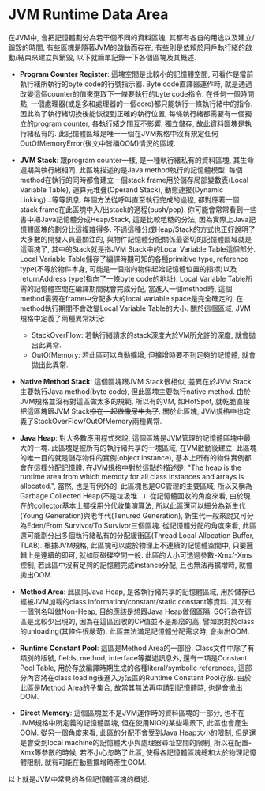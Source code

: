 # JVM Runtime Data Area

在JVM中, 會把記憶體劃分為若干個不同的資料區塊, 其都有各自的用途以及建立/銷毀的時間, 有些區塊是隨著JVM的啟動而存在; 有些則是依賴於用戶執行緒的啟動/結束來建立與銷毀, 以下就簡單記錄一下各個區塊及其概述.

* **Program Counter Register**: 這塊空間是比較小的記憶體空間, 可看作是當前執行緒所執行的byte code的行號指示器. Byte code直譯器運作時, 就是通過改變這個counter的值來選取下一條要執行的byte code指令. 在任何一個時間點, 一個處理器\(或是多和處理器的一個core\)都只能執行一條執行緒中的指令. 因此為了執行緒切換後能恢復到正確的執行位置, 每條執行緒都需要有一個獨立的program counter, 各執行緒之間互不影響, 獨立儲存, 故此資料區塊是執行緒私有的. 此記憶體區域是唯一一個在JVM規格中沒有規定任何OutOfMemoryError\(後文中皆稱OOM\)情況的區域.

* **JVM Stack**: 跟program counter一樣, 是一種執行緒私有的資料區塊, 其生命週期與執行緒相同. 此區塊描述的是Java method執行的記憶體模型: 每個method在執行的同時都會建立一個stack frame用於儲存局部變數表\(Local Variable Table\), 運算元堆疊\(Operand Stack\), 動態連接\(Dynamic Linking\)...等等訊息. 每個方法從呼叫直至執行完成的過程, 都對應著一個stack frame在此區塊中入/出stack的過程\(push/pop\). 你可能會常常看到一些書中把Java記憶體分成Heap/Stack, 這是比較粗糙的分法, 因為實際上Java記憶體區塊的劃分比這複雜得多. 不過這種分成Heap/Stack的方式也正好說明了大多數的開發人員最關注的, 與物件記憶體分配關係最密切的記憶體區域就是這兩塊了, 其中的Stack就是指JVM Stack中的Local Variable Table這個部分. Local Variable Table儲存了編譯時期可知的各種primitive type, reference type\(不等於物件本身, 可能是一個指向物件起始記憶體位置的指標\)以及returnAddress type\(指向了一條byte code的地址\). Local Variable Table所需的記憶體空間在編譯期間就會完成分配, 當進入一個method時, 這個method需要在frame中分配多大的local variable space是完全確定的, 在method執行期間不會改變Local Variable Table的大小. 關於這個區域, JVM規格中定義了兩種異常狀況:

  * StackOverFlow: 若執行緒請求的stack深度大於VM所允許的深度, 就會拋出此異常.
  * OutOfMemory: 若此區可以自動擴增, 但擴增時要不到足夠的記憶體, 就會拋出此異常.

* **Native Method Stack**: 這個區塊跟JVM Stack很相似, 差異在於JVM Stack主要執行Java method\(byte code\), 但此區塊主要執行native method. 由於JVM規格並沒有對這區做太多的規範, 所以有的VM, 如HotSpot, 就乾脆直接把這區塊跟JVM Stack~~摻在一起做撒尿牛丸了~~. 關於此區塊, JVM規格中也定義了StackOverFlow/OutOfMemory兩種異常.

* **Java Heap**: 對大多數應用程式來說, 這個區塊是JVM管理的記憶體區塊中最大的一塊. 此區塊是被所有的執行緒共享的一塊區域, 在VM啟動後建立. 此區塊的唯一目的就是儲存物件的實例\(object instance\), 基本上所有的物件實例都會在這裡分配記憶體. 在JVM規格中對於這點的描述是: "The heap is the runtime area from which memoty for all class instances and arrays is allocated.", 當然, 也是有例外的. 此區塊也是GC管理的主要區域, 所以又稱為Garbage Collected Heap\(不是垃圾堆...\). 從記憶體回收的角度來看, 由於現在的collector基本上都採用分代收集演算法, 所以此區還可以細分為新生代\(Young Generation\)與老年代\(Tenured Generation\), 新生代一般來說又可分為Eden/From Survivor/To Survivor三個區塊. 從記憶體分配的角度來看, 此區還可能劃分出多個執行緒私有的分配緩衝區\(Thread Local Allocation Buffer, TLAB\). 根據JVM規格, 此區塊可以處於物理上不連續的記憶體空間中, 只要邏輯上是連續的即可, 就如同磁碟空間一般. 此區的大小可透過參數-Xmx/-Xms控制, 若此區中沒有足夠的記憶體完成instance分配,  且也無法再擴增時, 就會拋出OOM.

* **Method Area**: 此區同Java Heap, 是各執行緒共享的記憶體區域, 用於儲存已經被JVM加載的class information/constant/static constant等資料. 其又有一個別名叫做Non-Heap, 目的應該是想跟Java Heap做個區隔. GC行為在這區是比較少出現的, 因為在這區回收的CP值並不是那麼的高, 譬如說對於class的unloading\(其條件很嚴苛\). 此區無法滿足記憶體分配需求時, 會拋出OOM.

* **Runtime Constant Pool**: 這區是Method Area的一部份. Class文件中除了有類別的版號, fields, method, interface等描述訊息外, 還有一項是Constant Pool Table, 用於存放編譯時期生成的各種literal/symbolic references, 這部分內容將在class loading後進入方法區的Runtime Constant Pool存放. 由於此區是Method Area的子集合, 故當其無法再申請到記憶體時, 也是會拋出OOM.

* **Direct Memory**: 這個區塊並不是JVM運作時的資料區塊的一部分, 也不在JVM規格中所定義的記憶體區塊, 但在使用NIO的某些場景下, 此區也會產生OOM. 從另一個角度來看, 此區的分配不會受到Java Heap大小的限制, 但是還是會受到local machine的記憶體大小與處理器尋址空間的限制, 所以在配置-Xmx等參數的時候, 若不小心忽略了此區,  使得各記憶體區塊總和大於物理記憶體限制, 就有可能在動態擴增時產生OOM.

以上就是JVM中常見的各個記憶體區塊的概述.

